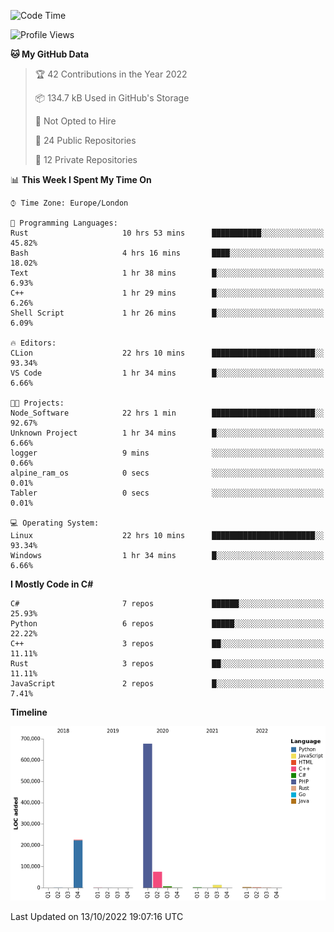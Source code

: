 <!--START_SECTION:waka-->
![Code Time](http://img.shields.io/badge/Code%20Time-320%20hrs%209%20mins-blue)

![Profile Views](http://img.shields.io/badge/Profile%20Views-1-blue)

**🐱 My GitHub Data** 

> 🏆 42 Contributions in the Year 2022
 > 
> 📦 134.7 kB Used in GitHub's Storage 
 > 
> 🚫 Not Opted to Hire
 > 
> 📜 24 Public Repositories 
 > 
> 🔑 12 Private Repositories  
 > 
📊 **This Week I Spent My Time On** 

```text
⌚︎ Time Zone: Europe/London

💬 Programming Languages: 
Rust                     10 hrs 53 mins      ███████████░░░░░░░░░░░░░░   45.82% 
Bash                     4 hrs 16 mins       ████░░░░░░░░░░░░░░░░░░░░░   18.02% 
Text                     1 hr 38 mins        █░░░░░░░░░░░░░░░░░░░░░░░░   6.93% 
C++                      1 hr 29 mins        █░░░░░░░░░░░░░░░░░░░░░░░░   6.26% 
Shell Script             1 hr 26 mins        █░░░░░░░░░░░░░░░░░░░░░░░░   6.09%

🔥 Editors: 
CLion                    22 hrs 10 mins      ███████████████████████░░   93.34% 
VS Code                  1 hr 34 mins        █░░░░░░░░░░░░░░░░░░░░░░░░   6.66%

🐱‍💻 Projects: 
Node_Software            22 hrs 1 min        ███████████████████████░░   92.67% 
Unknown Project          1 hr 34 mins        █░░░░░░░░░░░░░░░░░░░░░░░░   6.66% 
logger                   9 mins              ░░░░░░░░░░░░░░░░░░░░░░░░░   0.66% 
alpine_ram_os            0 secs              ░░░░░░░░░░░░░░░░░░░░░░░░░   0.01% 
Tabler                   0 secs              ░░░░░░░░░░░░░░░░░░░░░░░░░   0.01%

💻 Operating System: 
Linux                    22 hrs 10 mins      ███████████████████████░░   93.34% 
Windows                  1 hr 34 mins        █░░░░░░░░░░░░░░░░░░░░░░░░   6.66%

```

**I Mostly Code in C#** 

```text
C#                       7 repos             ██████░░░░░░░░░░░░░░░░░░░   25.93% 
Python                   6 repos             █████░░░░░░░░░░░░░░░░░░░░   22.22% 
C++                      3 repos             ██░░░░░░░░░░░░░░░░░░░░░░░   11.11% 
Rust                     3 repos             ██░░░░░░░░░░░░░░░░░░░░░░░   11.11% 
JavaScript               2 repos             █░░░░░░░░░░░░░░░░░░░░░░░░   7.41%

```


**Timeline**

![Chart not found](https://raw.githubusercontent.com/Jirubizu/Jirubizu/master/charts/bar_graph.png) 


 Last Updated on 13/10/2022 19:07:16 UTC
<!--END_SECTION:waka-->